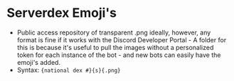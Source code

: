 # Serverdex Emoji's

- Public access repository of transparent .png ideally, however, any format is fine if it works with the Discord Developer Portal - A folder for this is because it's useful to pull the images without a personalized token for each instance of the bot - and new bots can easily have the emoji's added. 
- Syntax: ``{national dex #}{s}{.png}``

